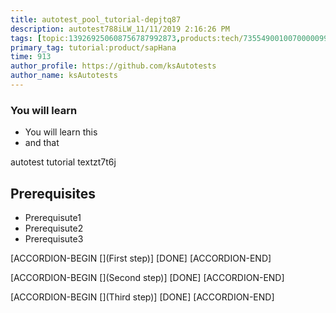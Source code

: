 ```yaml
---
title: autotest_pool_tutorial-depjtq87
description: autotest788iLW_11/11/2019 2:16:26 PM
tags: [topic:139269250608756787992873,products:tech/73554900100700000996,tutorial:experience/advanced]
primary_tag: tutorial:product/sapHana
time: 913
author_profile: https://github.com/ksAutotests
author_name: ksAutotests
---
```

### You will learn
- You will learn this
- and that

autotest tutorial textzt7t6j

## Prerequisites
- Prerequisute1
- Prerequisute2
- Prerequisute3

[ACCORDION-BEGIN [](First step)]
[DONE]
[ACCORDION-END]

[ACCORDION-BEGIN [](Second step)]
[DONE]
[ACCORDION-END]

[ACCORDION-BEGIN [](Third step)]
[DONE]
[ACCORDION-END]

